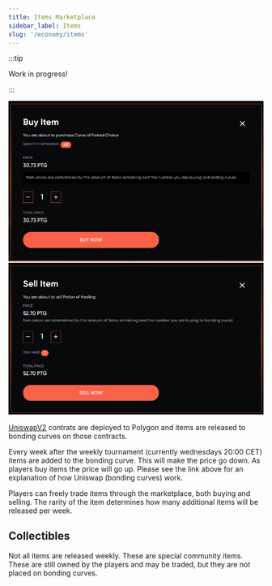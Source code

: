 ```yaml
---
title: Items Marketplace
sidebar_label: Items
slug: '/economy/items'
---
```


:::tip

Work in progress!

:::

![BuyItem](buyitem.png)
![SellItem](sellitem.png)

[UniswapV2](https://www.reddit.com/r/UniSwap/comments/lcwk5t/explain_it_to_me_like_im_5/gm3u2k9/?utm_source=share&utm_medium=web2x&context=3) contrats are deployed to Polygon and items are released to bonding curves on those contracts.

Every week after the weekly tournament (currently wednesdays 20:00 CET) items are added to the bonding curve. This will make the price go down. As players buy items the price will go up. Please see the link above for an explanation of how Uniswap (bonding curves) work.

Players can freely trade items through the marketplace, both buying and selling. The rarity of the item determines how many additional items will be released per week.

## Collectibles

Not all items are released weekly. These are special community items. These are still owned by the players and may be traded, but they are not placed on bonding curves.


